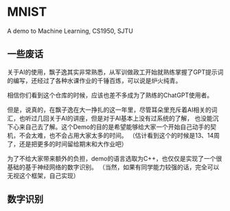 # MNIST

A demo to Machine Learning, CS1950, SJTU

## 一些废话

关于AI的使用，飘子逸其实非常熟悉，从军训做政工开始就熟练掌握了GPT提示词的编写，还经过了各种水课作业的千锤百炼，可以说是炉火纯青。

相信你们看到这个仓库的时候，应该也差不多成为了熟练的ChatGPT使用者。

但是，说真的，在飘子逸在大一挣扎的这一年里，尽管耳朵里充斥着AI相关的词汇，也听过几回关于AI的讲座，但是对于AI基本上没有过系统的了解，
也没能沉下心来自己去了解。这个Demo的目的是希望能够给大家一个开始自己动手的契机，不会太难，也不会占用大家太多的时间。
（估计看到这个的时候是13、14周了，还是把更多的时间留给期末和大作业吧）

为了不给大家带来额外的负担，demo的语言选取为C++，也仅仅是实现了一个很基础的基于神经网络的数字识别。
（当然，如果有同学能力较强的话，完全可以无视这个框架，自己实现）

## 数字识别

